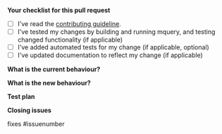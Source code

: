 <!-- Thank you for contributing! -->
<!-- Please fill this template before submitting your PR (fill the boxes using "x") -->

**Your checklist for this pull request**
- [ ] I've read the [contributing guideline](https://github.com/CERT-Polska/mquery/blob/master/CONTRIBUTING.md).
- [ ] I've tested my changes by building and running mquery, and testing changed functionality (if applicable)
- [ ] I've added automated tests for my change (if applicable, optional)
- [ ] I've updated documentation to reflect my change (if applicable)

**What is the current behaviour?**
<!-- Explain how the code works currently -->

**What is the new behaviour?**
<!-- Explain how the code works after your changes -->

**Test plan**
<!-- Explain how to test your changes -->

<!-- After submitting, your code will be tested by the CI pipeline. Please
ensure that all tests pass. If they don't at first, please update your code -->

**Closing issues**

<!-- Add in issue numbers related to this PR, if applicable -->

fixes #issuenumber
